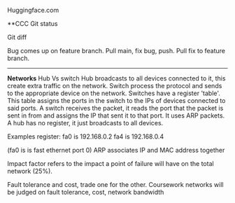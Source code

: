 Huggingface.com

**CCC
Git status

Git diff

Bug comes up on feature branch. Pull main, fix bug, push. Pull fix to feature branch.

---
**Networks**
Hub Vs switch
Hub broadcasts to all devices connected to it, this create extra traffic on the network.
Switch process the protocol and sends to the appropriate device on the network.
Switches have a register 'table'. This table assigns the ports in the switch to the IPs of devices connected to said ports.
A switch receives the packet, it reads the port that the packet is sent in from and assigns the IP that sent it to that port.
It uses ARP packets.
A hub has no register, it just broadcasts to all devices.

Examples register:
fa0 is 192.168.0.2
fa4 is 192.168.0.4

(fa0 is is fast ethernet port 0)
ARP associates IP and MAC address together

Impact factor refers to the impact a point of failure will have on the total network (25%).

Fault tolerance and cost, trade one for the other. 
Coursework networks will be judged on fault tolerance, cost, network bandwidth